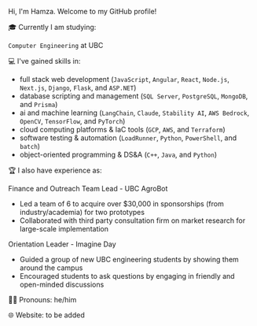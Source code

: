 Hi, I'm Hamza. Welcome to my GitHub profile!


🎓 Currently I am studying: 

`Computer Engineering` at UBC 

💻 I've gained skills in:

- full stack web development (`JavaScript`, `Angular`, `React`, `Node.js`, `Next.js`, `Django`, `Flask`, and `ASP.NET`)
- database scripting and management (`SQL Server`, `PostgreSQL`, `MongoDB`, and `Prisma`)
- ai and machine learning (`LangChain`, `Claude`, `Stability AI`, `AWS Bedrock`, `OpenCV`, `TensorFlow`, and `PyTorch`)
- cloud computing platforms & IaC tools (`GCP`, `AWS`, and `Terraform`)
- software testing & automation (`LoadRunner`, `Python`, `PowerShell`, and `batch`)
- object-oriented programming & DS&A (`C++`, `Java`, and `Python`)

🏆 I also have experience as:

Finance and Outreach Team Lead - UBC AgroBot
   - Led a team of 6 to acquire over $30,000 in sponsorships (from industry/academia) for two prototypes
   - Collaborated with third party consultation firm on market research for large-scale implementation
   
Orientation Leader - Imagine Day
   - Guided a group of new UBC engineering students by showing them around the campus 
   - Encouraged students to ask questions by engaging in friendly and open-minded discussions

🏳️‍🌈 Pronouns: he/him 

🌐 Website: to be added
